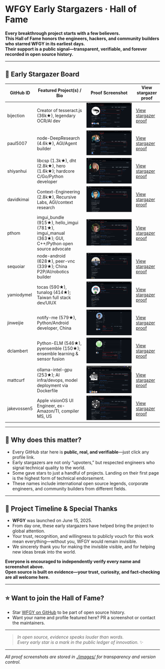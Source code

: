 # WFGY Early Stargazers · Hall of Fame

**Every breakthrough project starts with a few believers.  
This Hall of Fame honors the engineers, hackers, and community builders who starred WFGY in its earliest days.  
Their support is a public signal—transparent, verifiable, and forever recorded in open source history.**

---

## 🚀 Early Stargazer Board

| GitHub ID      | Featured Project(s) / Bio                                                  | Proof Screenshot                                 | View stargazer proof                                   |
|----------------|----------------------------------------------------------------------------|--------------------------------------------------|--------------------------------------------------------|
| bijection      | Creator of tesseract.js (36k★), legendary OCR/AI dev                       | ![](./images/bijection_star.png)                 | [View stargazer proof](https://github.com/bijection?tab=stars)   |
| paul5007       | node-DeepResearch (4.6k★), AGI/Agent builder                               | ![](./images/paul5007_star.png)                  | [View stargazer proof](https://github.com/paul5007?tab=stars)    |
| shiyanhui      | libcsp (1.3k★), dht (2.8k★), hero (1.6k★); hardcore C/Go/Python developer  | ![](./images/shiyanhui_star.png)                 | [View stargazer proof](https://github.com/shiyanhui?tab=stars)   |
| davidkimai     | Context-Engineering (2.8k★), Recursive Labs, AGI/context research          | ![](./images/davidkimai_star.png)                | [View stargazer proof](https://github.com/davidkimai?tab=stars)  |
| pthom          | imgui_bundle (915★), hello_imgui (781★), imgui_manual (363★); GUI, C++/Python open source advocate | ![](./images/pthom_star.png)     | [View stargazer proof](https://github.com/pthom?tab=stars)       |
| sequoiar       | node-android (628★), peer-vnc (339★); China P2P/AI/robotics builder        | ![](./images/sequoiar_star.png)                  | [View stargazer proof](https://github.com/sequoiar?tab=stars)    |
| yamiodymel     | tocas (590★), tunalog (414★); Taiwan full stack dev/UIUX                   | ![](./images/yamiodymel_star.png)                | [View stargazer proof](https://github.com/YamiOdymel?tab=stars)  |
| jinweijie      | notify-me (579★), Python/Android developer, China                          | ![](./images/jinweijie_star.png)                 | [View stargazer proof](https://github.com/jinweijie?tab=stars)   |
| dclambert      | Python-ELM (546★), pyensemble (150★); ensemble learning & sensor fusion    | ![](./images/dclambert_star.png)                 | [View stargazer proof](https://github.com/dclambert?tab=stars)   |
| mattcurf       | ollama-intel-gpu (253★); AI infra/devops, model deployment via Dockerfile  | ![](./images/Mattcurf_star.png)                  | [View stargazer proof](https://github.com/mattcurf?tab=stars)    |
| jakevossen5    | Apple visionOS UI Engineer, ex-Amazon/TI, compiler MS, US                  | ![](./images/jakevossen5_star.png)               | [View stargazer proof](https://github.com/jakevossen5?tab=stars) |


---

## 👑 Why does this matter?

- Every GitHub star here is **public, real, and verifiable**—just click any profile link.
- Early stargazers are not only “upvoters,” but respected engineers who signal technical quality to the world.
- Some gave stars to just a handful of projects. Landing on their first page is the highest form of technical endorsement.
- These names include international open source legends, corporate engineers, and community builders from different fields.

---

## 🙏 Project Timeline & Special Thanks

- **WFGY** was launched on June 15, 2025.
- From day one, these early stargazers have helped bring the project to global attention.
- Your trust, recognition, and willingness to publicly vouch for this work mean everything—without you, WFGY would remain invisible.
- We sincerely thank you for making the invisible visible, and for helping new ideas break into the world.

**Everyone is encouraged to independently verify every name and screenshot above.  
Open source is built on evidence—your trust, curiosity, and fact-checking are all welcome here.**

---

## ⭐ Want to join the Hall of Fame?

- Star [WFGY on GitHub](https://github.com/onestardao/WFGY) to be part of open source history.
- Want your name and profile featured here? PR a screenshot or contact the maintainers.

---

> *In open source, evidence speaks louder than words.  
> Every early star is a mark in the public ledger of innovation.* ✨

---

_All proof screenshots are stored in [./images/](./images/) for transparency and version control._
